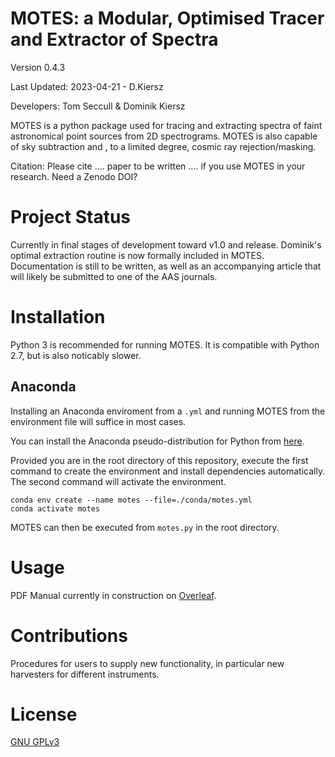 # MOTES: a Modular, Optimised Tracer and Extractor of Spectra 

Version 0.4.3

Last Updated: 2023-04-21 - D.Kiersz

Developers: Tom Seccull & Dominik Kiersz

MOTES is a python package used for tracing and extracting spectra of faint 
astronomical point sources from 2D spectrograms. MOTES is also capable of sky 
subtraction and , to a limited degree, cosmic ray rejection/masking. 

Citation: Please cite .... paper to be written .... if you use MOTES in your 
research. Need a Zenodo DOI?

# Project Status
Currently in final stages of development toward v1.0 and release. Dominik's 
optimal extraction routine is now formally included in MOTES. Documentation is 
still to be written, as well as an accompanying article that will likely be 
submitted to one of the AAS journals.

# Installation
Python 3 is recommended for running MOTES. It is compatible with Python 2.7, but is also noticably slower.

## Anaconda

Installing an Anaconda enviroment from a `.yml` and running MOTES from the environment file will suffice in most cases. 

You can install the Anaconda pseudo-distribution for Python from [here](https://www.anaconda.com/).

Provided you are in the root directory of this repository, execute the first command to create the environment and install dependencies automatically. The second command will activate the environment.

```shell
conda env create --name motes --file=./conda/motes.yml
conda activate motes
```

MOTES can then be executed from `motes.py` in the root directory.

# Usage

PDF Manual currently in construction on [Overleaf](https://www.overleaf.com/project/604614a9482e712b1ea2fbbd). 

# Contributions
Procedures for users to supply new functionality, in particular new harvesters 
for different instruments.

# License
[GNU GPLv3](https://www.gnu.org/licenses/gpl-3.0.en.html) 
